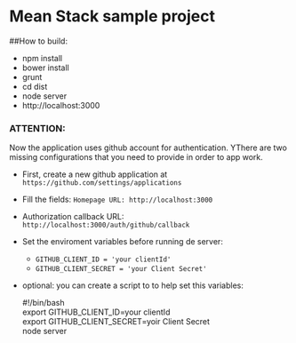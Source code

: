 Mean Stack sample project
==================
##How to build:

* npm install
* bower install
* grunt
* cd dist
* node server
* http://localhost:3000

### ATTENTION: 

Now the application uses github account for authentication.
YThere are two missing configurations that you need to provide 
in order to app work.

* First, create a new github application at `https://github.com/settings/applications`

* Fill the fields: `Homepage URL: http://localhost:3000`

* Authorization callback URL: `http://localhost:3000/auth/github/callback`

* Set the enviroment variables before running de server:     
    * `GITHUB_CLIENT_ID = 'your clientId'`
    * `GITHUB_CLIENT_SECRET = 'your Client Secret'`

* optional: you can create a script to to help set this variables:
  
   #!/bin/bash  
    export GITHUB_CLIENT_ID=your clientId  
    export GITHUB_CLIENT_SECRET=yoir Client Secret  
    node server